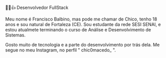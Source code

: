  👋😁👍 Desenvolvedor FullStack

Meu nome é Francisco Balbino, mas pode me chamar de Chico, tenho 18 anos e sou natural de Fortaleza (CE). Sou estudante da rede SESI SENAI, e estou atualmete terminando o curso de Análise e Desenvolvimento de Sistemas.

Gosto muito de tecnologia e a parte do desenvolvimento por trás dela. Me segue no meu Instagram, no perfil " chic0macedo_ ".

<!--
**Balbaino/Balbaino** is a ✨ _special_ ✨ repository because its `README.md` (this file) appears on your GitHub profile.

Here are some ideas to get you started:

- 🔭 I’m currently working on ...
- 🌱 I’m currently learning ...
- 👯 I’m looking to collaborate on ...
- 🤔 I’m looking for help with ...
- 💬 Ask me about ...
- 📫 How to reach me: ...
- 😄 Pronouns: ...
- ⚡ Fun fact: ...
-->
